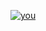 
[![you](https://upload.wikimedia.org/wikipedia/commons/thumb/d/df/Uncle_Sam_%28pointing_finger%29.png/1200px-Uncle_Sam_%28pointing_finger%29.png)](https://github.com/settings/profile)
